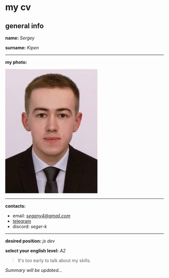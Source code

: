 # my cv 
## general info 

**name:** *Sergey*

**surname:** *Kipen*

***
**my photo:**

![my photo](/myphoto.jpg)
***
**contacts:** 
* email: *segany4@gmail.com*
* [telegram](https://t.me/seger_k)
* discord: *seger-k*
***
**desired position:** *js dev*

**select your english level:** *A2*

> It's too early to talk about my skills. 

*Summary will be updated...*




